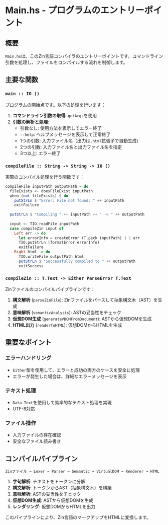 # Main.hs - プログラムのエントリーポイント

## 概要

`Main.hs`は、このZin言語コンパイラのエントリーポイントです。コマンドライン引数を処理し、ファイルをコンパイルする流れを制御します。

## 主要な関数

### `main :: IO ()`
プログラムの開始点です。以下の処理を行います：

1. **コマンドライン引数の取得**: `getArgs`を使用
2. **引数の解析と処理**:
   - 引数なし: 使用方法を表示してエラー終了
   - `--help`: ヘルプメッセージを表示して正常終了
   - 1つの引数: 入力ファイル名（出力は`.html`拡張子で自動生成）
   - 2つの引数: 入力ファイル名と出力ファイル名を指定
   - 3つ以上: エラー終了

### `compileFile :: String -> String -> IO ()`
実際のコンパイル処理を行う関数です：

```haskell
compileFile inputPath outputPath = do
  fileExists <- doesFileExist inputPath
  when (not fileExists) $ do
    putStrLn $ "Error: File not found: " ++ inputPath
    exitFailure
    
  putStrLn $ "Compiling " ++ inputPath ++ " -> " ++ outputPath
  
  input <- TIO.readFile inputPath
  case compileZin input of
    Left err -> do
      let errorInfo = createError (T.pack inputPath) 1 1 err
      TIO.putStrLn (formatError errorInfo)
      exitFailure
    Right html -> do
      TIO.writeFile outputPath html
      putStrLn $ "Successfully compiled to " ++ outputPath
      exitSuccess
```

### `compileZin :: T.Text -> Either ParseError T.Text`
Zinファイルのコンパイルパイプラインです：

1. **構文解析** (`parseZinFile`): Zinファイルをパースして抽象構文木（AST）を生成
2. **意味解析** (`semanticAnalysis`): ASTの妥当性をチェック
3. **仮想DOM生成** (`generateVDOMFromDocument`): ASTから仮想DOMを生成
4. **HTML出力** (`renderToHTML`): 仮想DOMからHTMLを生成

## 重要なポイント

### エラーハンドリング
- `Either`型を使用して、エラーと成功の両方のケースを安全に処理
- エラーが発生した場合は、詳細なエラーメッセージを表示

### テキスト処理
- `Data.Text`を使用して効率的なテキスト処理を実現
- UTF-8対応

### ファイル操作
- 入力ファイルの存在確認
- 安全なファイル読み書き

## コンパイルパイプライン

```
Zinファイル → Lexer → Parser → Semantic → VirtualDOM → Renderer → HTML
```

1. **字句解析**: テキストをトークンに分解
2. **構文解析**: トークンからAST（抽象構文木）を構築
3. **意味解析**: ASTの妥当性をチェック
4. **仮想DOM生成**: ASTから仮想DOMを生成
5. **レンダリング**: 仮想DOMからHTMLを出力

このパイプラインにより、Zin言語のマークアップをHTMLに変換します。